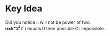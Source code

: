 # Key Idea
Did you notice `n` will not be power of two.<br>
**n=k*2<sup>i</sup>** if i equals 0 then possible Or impossible.
